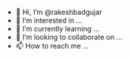 - 👋 Hi, I’m @rakeshbadgujar
- 👀 I’m interested in ...
- 🌱 I’m currently learning ...
- 💞️ I’m looking to collaborate on ...
- 📫 How to reach me ...

<!---
rakeshbadgujar/rakeshbadgujar is a ✨ special ✨ repository because its `README.md` (this file) appears on your GitHub profile.
You can click the Preview link to take a look at your changes.
--->
